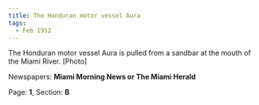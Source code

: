 ```yaml
---  
title: The Honduran motor vessel Aura  
tags:  
  - Feb 1952  
---  
```

  
The Honduran motor vessel Aura is pulled from a sandbar at the mouth of the Miami River. [Photo]  
  
Newspapers: **Miami Morning News or The Miami Herald**  
  
Page: **1**, Section: **B** 
